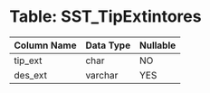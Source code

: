 # Table: SST_TipExtintores

| Column Name | Data Type | Nullable |
|-------------|-----------|----------|
| tip_ext | char | NO |
| des_ext | varchar | YES |
